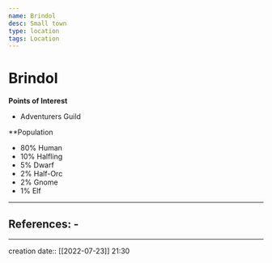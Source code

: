```yaml
---
name: Brindol
desc: Small town
type: location
tags: Location
---
```


# Brindol 
**Points of Interest**
- Adventurers Guild

**Population
- 80% Human
- 10% Halfling
- 5% Dwarf
- 2% Half-Orc
- 2% Gnome
- 1% Elf

___ 
## References: - 
--- 
creation date:: [[2022-07-23]] 21:30